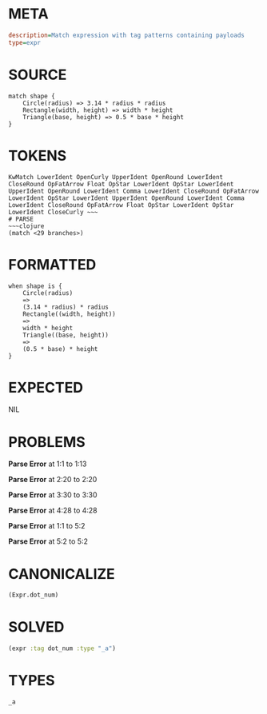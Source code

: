 # META
~~~ini
description=Match expression with tag patterns containing payloads
type=expr
~~~
# SOURCE
~~~roc
match shape {
    Circle(radius) => 3.14 * radius * radius
    Rectangle(width, height) => width * height
    Triangle(base, height) => 0.5 * base * height
}
~~~
# TOKENS
~~~text
KwMatch LowerIdent OpenCurly UpperIdent OpenRound LowerIdent CloseRound OpFatArrow Float OpStar LowerIdent OpStar LowerIdent UpperIdent OpenRound LowerIdent Comma LowerIdent CloseRound OpFatArrow LowerIdent OpStar LowerIdent UpperIdent OpenRound LowerIdent Comma LowerIdent CloseRound OpFatArrow Float OpStar LowerIdent OpStar LowerIdent CloseCurly ~~~
# PARSE
~~~clojure
(match <29 branches>)
~~~
# FORMATTED
~~~roc
when shape is {
	Circle(radius)
	=>
	(3.14 * radius) * radius
	Rectangle((width, height))
	=>
	width * height
	Triangle((base, height))
	=>
	(0.5 * base) * height
}
~~~
# EXPECTED
NIL
# PROBLEMS
**Parse Error**
at 1:1 to 1:13

**Parse Error**
at 2:20 to 2:20

**Parse Error**
at 3:30 to 3:30

**Parse Error**
at 4:28 to 4:28

**Parse Error**
at 1:1 to 5:2

**Parse Error**
at 5:2 to 5:2

# CANONICALIZE
~~~clojure
(Expr.dot_num)
~~~
# SOLVED
~~~clojure
(expr :tag dot_num :type "_a")
~~~
# TYPES
~~~roc
_a
~~~
